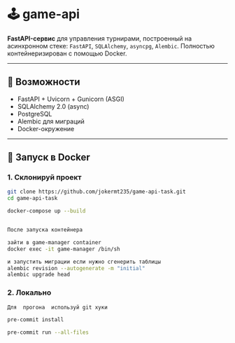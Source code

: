 # 🕹️ game-api

**FastAPI-сервис** для управления турнирами, построенный на асинхронном стеке: `FastAPI`, `SQLAlchemy`, `asyncpg`, `Alembic`.
Полностью контейнеризирован с помощью Docker.

---

## 🚀 Возможности

- FastAPI + Uvicorn + Gunicorn (ASGI)
- SQLAlchemy 2.0 (async)
- PostgreSQL
- Alembic для миграций
- Docker-окружение

---

## 🐳 Запуск в Docker

### 1. Cклонируй проект

```bash
git clone https://github.com/jokermt235/game-api-task.git
cd game-api-task

docker-compose up --build


После запуска контейнера

зайти в game-manager container
docker exec -it game-manager /bin/sh

и запустить миграции если нужно сгенерить таблицы
alembic revision --autogenerate -m "initial"
alembic upgrade head
```
### 2. Локально

```bash
Для  прогона  используй git хуки

pre-commit install

pre-commit run --all-files
